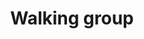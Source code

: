 ---
title: Walking group
description: Walks suitable for everyone and well behaved dogs are welcome too.
times:
- Thursday 10am
cost: free
location: St George's Community Centre
signup: true
additional_info: Please wear sensible shoes and clothing appropriate for the weather.
---